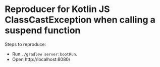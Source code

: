 # Reproducer for Kotlin JS ClassCastException when calling a suspend function

Steps to reproduce:

- Run `./gradlew server:bootRun`.
- Open http://localhost:8080/
